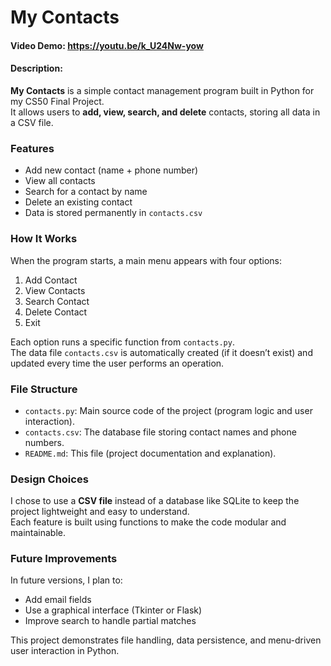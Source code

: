 # My Contacts

#### Video Demo: https://youtu.be/k_U24Nw-yow
#### Description:

**My Contacts** is a simple contact management program built in Python for my CS50 Final Project.  
It allows users to **add, view, search, and delete** contacts, storing all data in a CSV file.

### Features
- Add new contact (name + phone number)
- View all contacts
- Search for a contact by name
- Delete an existing contact
- Data is stored permanently in `contacts.csv`

### How It Works
When the program starts, a main menu appears with four options:
1. Add Contact
2. View Contacts
3. Search Contact
4. Delete Contact
5. Exit

Each option runs a specific function from `contacts.py`.  
The data file `contacts.csv` is automatically created (if it doesn’t exist) and updated every time the user performs an operation.

### File Structure
- `contacts.py`: Main source code of the project (program logic and user interaction).
- `contacts.csv`: The database file storing contact names and phone numbers.
- `README.md`: This file (project documentation and explanation).

### Design Choices
I chose to use a **CSV file** instead of a database like SQLite to keep the project lightweight and easy to understand.  
Each feature is built using functions to make the code modular and maintainable.

### Future Improvements
In future versions, I plan to:
- Add email fields
- Use a graphical interface (Tkinter or Flask)
- Improve search to handle partial matches

This project demonstrates file handling, data persistence, and menu-driven user interaction in Python.
